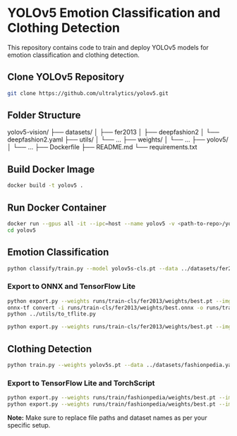 # YOLOv5 Emotion Classification and Clothing Detection

This repository contains code to train and deploy YOLOv5 models for emotion classification and clothing detection.

## Clone YOLOv5 Repository

```bash
git clone https://github.com/ultralytics/yolov5.git
```
## Folder Structure

yolov5-vision/
├── datasets/
│   ├── fer2013
│   ├── deepfashion2
│   └── deepfashion2.yaml
├── utils/
│   └── ...
├── weights/
│   └── ...
├── yolov5/
│   └── ...
├── Dockerfile
├── README.md
└── requirements.txt

## Build Docker Image
```bash
docker build -t yolov5 .
```

## Run Docker Container
```bash
docker run --gpus all -it --ipc=host --name yolov5 -v <path-to-repo>/yolov5-vision:/app yolov5
cd yolov5
```

## Emotion Classification
```bash
python classify/train.py --model yolov5s-cls.pt --data ../datasets/fer2013 --epochs 150 --imgsz 224 --batch 64 --workers 2 --name fer2013
```

### Export to ONNX and TensorFlow Lite
```bash
python export.py --weights runs/train-cls/fer2013/weights/best.pt --imgsz 224 --include onnx
onnx-tf convert -i runs/train-cls/fer2013/weights/best.onnx -o runs/train-cls/fer2013/weights/saved_model
python ../utils/to_tflite.py

python export.py --weights runs/train-cls/fer2013/weights/best.pt --imgsz 224 --optimize --include torchscript
```

## Clothing Detection
```bash
python train.py --weights yolov5s.pt --data ../datasets/fashionpedia.yaml --epochs 100 --imgsz 320 --batch-size 32 --workers 4 --name fashionpedia 
```

### Export to TensorFlow Lite and TorchScript
```bash
python export.py --weights runs/train/fashionpedia/weights/best.pt --imgsz 320 --include tflite #--nms --agnostic-nms
python export.py --weights runs/train/fashionpedia/weights/best.pt --imgsz 320 --include torchscript --optimize
```

**Note:** Make sure to replace file paths and dataset names as per your specific setup.